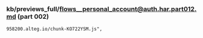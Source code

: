 ### kb/previews_full/flows__personal_account@auth.har.part012.md (part 002)

```md
958200.alteg.io/chunk-KO722YSM.js",
                   
```

```
